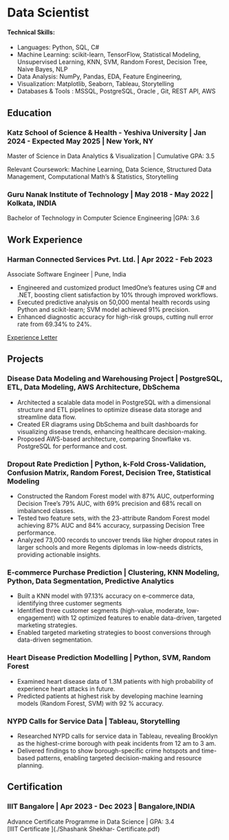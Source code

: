 # Data Scientist

#### Technical Skills: 
- 	Languages: Python, SQL, C#
- 	Machine Learning: scikit-learn, TensorFlow, Statistical Modeling, Unsupervised Learning, KNN, SVM, Random Forest, Decision Tree, Naive Bayes, NLP
- 	Data Analysis: NumPy, Pandas, EDA, Feature Engineering,
- 	Visualization: Matplotlib, Seaborn, Tableau, Storytelling
- 	Databases & Tools : MSSQL, PostgreSQL, Oracle , Git, REST API, AWS  


## Education
### Katz School of Science & Health - Yeshiva University                       | Jan 2024 - Expected May 2025 | New York, NY 
Master of Science in Data Analytics & Visualization	                                                    | Cumulative GPA: 3.5

Relevant Coursework: Machine Learning, Data Science, Structured Data Management, Computational Math’s & Statistics, Storytelling
### Guru Nanak Institute of Technology                                              |  May 2018 - May 2022 | Kolkata, INDIA	
Bachelor of Technology in Computer Science Engineering	                                                            |GPA: 3.6

## Work Experience
### Harman Connected Services Pvt. Ltd. |                                                               Apr 2022 - Feb 2023	
Associate Software Engineer  |                                                                                    Pune, India
- Engineered and customized product ImedOne’s features using C# and .NET, boosting client satisfaction by 10% through improved workflows.
- Executed predictive analysis on 50,000 mental health records using Python and scikit-learn; SVM model achieved 91% precision.
- Enhanced diagnostic accuracy for high-risk groups, cutting null error rate from 69.34% to 24%.

[Experience Letter ](./99020306-.pdf)

## Projects
### Disease Data Modeling and Warehousing Project | PostgreSQL, ETL, Data Modeling, AWS Architecture, DbSchema
- Architected a scalable data model in PostgreSQL with a dimensional structure and ETL pipelines to optimize disease data storage and streamline data flow.
- Created ER diagrams using DbSchema and built dashboards for visualizing disease trends, enhancing healthcare decision-making.
- Proposed AWS-based architecture, comparing Snowflake vs. PostgreSQL for performance and cost.
  
### Dropout Rate Prediction | Python, k-Fold Cross-Validation, Confusion Matrix, Random Forest, Decision Tree, Statistical Modeling
- Constructed the Random Forest model with 87% AUC, outperforming Decision Tree’s 79% AUC, with 69% precision and 68% recall on imbalanced classes.
- Tested two feature sets, with the 23-attribute Random Forest model achieving 87% AUC and 84% accuracy, surpassing Decision Tree performance.
- Analyzed 73,000 records to uncover trends like higher dropout rates in larger schools and more Regents diplomas in low-needs districts, providing actionable insights.
  
### E-commerce Purchase Prediction | Clustering, KNN Modeling, Python, Data Segmentation, Predictive Analytics
- Built a KNN model with 97.13% accuracy on e-commerce data, identifying three customer segments
- Identified three customer segments (high-value, moderate, low-engagement) with 12 optimized features to enable data-driven, targeted marketing strategies.
- Enabled targeted marketing strategies to boost conversions through data-driven segmentation.
  
### Heart Disease Prediction Modelling | Python, SVM, Random Forest
- Examined heart disease data of 1.3M patients with high probability of experience heart attacks in future.
- Predicted patients at highest risk by developing machine learning models (Random Forest, SVM) with 92 % accuracy.
  
### NYPD Calls for Service Data | Tableau, Storytelling
- Researched NYPD calls for service data in Tableau, revealing Brooklyn as the highest-crime borough with peak incidents from 12 am to 3 am.
- Delivered findings to show borough-specific crime hotspots and time-based patterns, enabling targeted decision-making and resource planning.

## Certification 
### IIIT Bangalore                                            |                        Apr 2023 - Dec 2023 | Bangalore,INDIA
Advance Certificate Programme in Data Science                                                                    |  GPA: 3.4                
[IIIT Certificate ](./Shashank Shekhar- Certificate.pdf)


